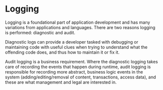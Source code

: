 # Logging

Logging is a foundational part of application development and has many variations from applications and languages. There are two reasons logging is performed: diagnostic and audit.

Diagnostic logs can provide a developer tasked with debugging or maintaining code with useful clues when trying to understand what the offending code does, and thus how to maintain it or fix it.

Audit logging is a business requirement. Where the diagnostic logging takes care of recording the events that happen during runtime, audit logging is responsible for recording more abstract, business logic events in the system (adding/editing/removal of content, transactions, access data), and these are what management and legal are interested in.
